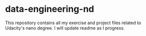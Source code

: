# data-engineering-nd

This repository contains all my exercise and project files related to Udacity's nano degree. I will update readme as I progress.
